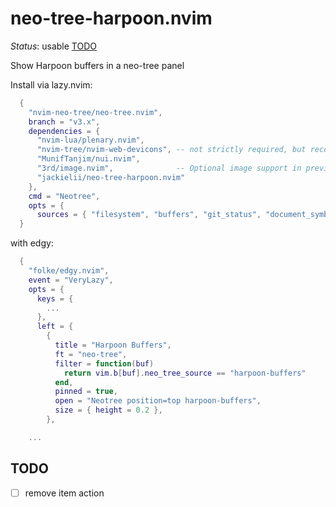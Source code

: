 # neo-tree-harpoon.nvim

_Status_: usable [TODO](#TODO)

Show Harpoon buffers in a neo-tree panel

Install via lazy.nvim:

```lua
  {
    "nvim-neo-tree/neo-tree.nvim",
    branch = "v3.x",
    dependencies = {
      "nvim-lua/plenary.nvim",
      "nvim-tree/nvim-web-devicons", -- not strictly required, but recommended
      "MunifTanjim/nui.nvim",
      "3rd/image.nvim",              -- Optional image support in preview window: See `# Preview Mode` for more information
      "jackielii/neo-tree-harpoon.nvim"
    },
    cmd = "Neotree",
    opts = {
      sources = { "filesystem", "buffers", "git_status", "document_symbols", "harpoon-buffers" },
  }
```

with edgy:

```lua
  {
    "folke/edgy.nvim",
    event = "VeryLazy",
    opts = {
      keys = {
        ...
      },
      left = {
        {
          title = "Harpoon Buffers",
          ft = "neo-tree",
          filter = function(buf)
            return vim.b[buf].neo_tree_source == "harpoon-buffers"
          end,
          pinned = true,
          open = "Neotree position=top harpoon-buffers",
          size = { height = 0.2 },
        },

	...
```

## TODO
- [ ] remove item action
